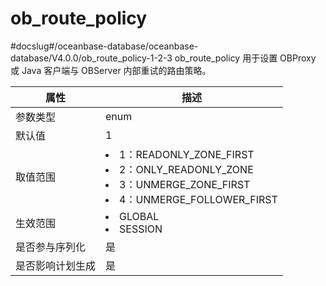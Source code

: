 ob_route_policy 
====================================
#docslug#/oceanbase-database/oceanbase-database/V4.0.0/ob_route_policy-1-2-3
ob_route_policy 用于设置 OBProxy 或 Java 客户端与 OBServer 内部重试的路由策略。


|  **属性**  |                                                                                                                             **描述**                                                                                                                             |
|----------|----------------------------------------------------------------------------------------------------------------------------------------------------------------------------------------------------------------------------------------------------------------|
| 参数类型     | enum                                                                                                                                                                                                                                                           |
| 默认值      | 1                                                                                                                                                                                                                                                              |
| 取值范围     | <li> 1：READONLY_ZONE_FIRST   <li> 2：ONLY_READONLY_ZONE   <li> 3：UNMERGE_ZONE_FIRST   <li> 4：UNMERGE_FOLLOWER_FIRST    |
| 生效范围     | <li> GLOBAL   <li> SESSION                                                                                                                                                        |
| 是否参与序列化  | 是                                                                                                                                                                                                                                                              |
| 是否影响计划生成 | 是                                                                                                                                                                                                                                                              |


